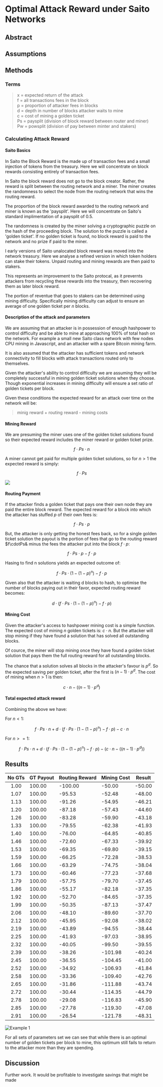 # Optimal Attack Reward under Saito Networks


## Abstract


## Assumptions


## Methods

### Terms
>x = expected return of the attack \
>f = all transactions fees in the block \
>p = proportion of attacker fees in blocks \
>d = depth in number of blocks attacker waits to mine \
>c = cost of mining a golden ticket \
>Ps = paysplit (division of block reward between router and miner) \
>Pw = powsplit (division of pay between minter and stakers)

### Calculating Attack Reward

#### Saito Basics


In Saito the Block Reward is the made up of transaction fees and a small injection of tokens from the treasury. Here we will concentrate on block rewards consisting entirely of transaction fees.

In Saito the block reward does not go to the block creator. Rather, the reward is split between the routing network and a miner. The miner creates the randomness to select the node from the routing network that wins the routing reward. 

The proportion of the block reward awarded to the routing network and miner is known as the 'paysplit'. Here we will concentrate on Saito's standard implimentation of a paysplit of 0.5. 

The randomness is created by the miner solving a cryptographic puzzle on the hash of the proceeding block. The solution to the puzzle is called a 'golden ticket'. If no golden ticket is found, no block reward is paid to the network and no prize if paid to the miner.

I early versions of Saito unalocated block reward was moved into the network treasury. Here we analyse a refined version in which token holders can stake their tokens. Unpaid routing and mining rewards are then paid to stakers.

This represents an improvement to the Saito protocal, as it prevernts attackers from recycling these rewards into the treasury, then recovering them as later block reward.

The portion of reventue that goes to stakers can be determined using mining difficulty. Specifically mining difficulty can adjust to ensure an average of one golden ticket per _n_ blocks.

#### Description of the attack and parameters
We are assuming that an attacker is in possession of enough hashpower to control difficulty and be able to mine at approaching 100% of total hash on the network. For example a small new Saito class network with few nodes CPU mining in Javascript, and an attacker with a spare Bitcoin mining farm.

It is also assumed that the attacker has sufficient tokens and network connectivity to fill blocks with attack transactions routed only to themselves.

Given the attacker's ability to control difficulty we are assuming they will be completely successful in mining golden ticket solutions when they choose. Though exponential increases in mining difficulty will ensure a set ratio of golden tickets per block.

Given these conditions the expected reward for an attack over time on the network will be:

> minig reward + routing reward - mining costs


#### Mining Reward
We are presuming the miner uses one of the golden ticket solutions found so their expected reward includes the miner reward or golden ticket prize.

$$ f \cdot Ps \cdot n $$

A miner cannot get paid for multiple golden ticket solutions, so for $n >1$ the expected reward is simply:

$$ f \cdot Ps$$

<img src="https://render.githubusercontent.com/render/math?invert_in_darkmode&math=f \cdot Ps">

#### Routing Payment

If the attacker finds a golden ticket that pays one their own node they are paid the entire block reward. The expected reward for a block into which the attacker has stuffed _p_ of their own fees is:

$$ f \cdot Ps \cdot p $$ 

But, the attacker is only getting the honest fees back, so for a single golden ticket solution the payout is the portion of fees that go to the routing reward $f\cdotPs& minus the fees the attacker put into the block $f\cdot p$:

$$ f \cdot Ps \cdot p - f \cdot p $$ 

Hasing to find n solutions yields an expected outcome of:

$$ f \cdot Ps \cdot (1-(1-p)^n) - f \cdot p$$

Given also that the attacker is waiting d blocks to hash, to optimise the number of blocks paying out in their favor, expected routing reward becomes:

$$ d \cdot (f \cdot Ps \cdot (1-(1-p)^n) - f \cdot p) $$


#### Mining Cost

Given the attacker's access to hashpower mining cost is a simple function. The expected cost of mining _n_ golden tickets is: $c \cdot n$. But the attacker will stop mining if they have found a solution that has solved all outstanding blocks.

Of cource, the miner will stop mining once they have found a golden ticket solution that pays them the full routing reward for all outstanding blocks.

The chance that a solution solves all blocks in the attacker's favour is $p^d$. So the expected saving per golden ticket, after the first is $(n-1) \cdot p^d$. The cost of mining when $n > 1$ is then:

$$ c \cdot n - ((n-1) \cdot p^d) $$

#### Total expected attack reward

Combining the above we have: 

For $n <1$:

$$ f \cdot Ps \cdot n + d \cdot (f \cdot Ps \cdot (1-(1-p)^n) - f \cdot p)- c \cdot n $$

For $n >= 1$:

$$ f \cdot Ps \cdot n + d \cdot (f \cdot Ps \cdot (1-(1-p)^n) - f \cdot p)- (c \cdot n - ((n-1) \cdot p^d)) $$

## Results

| No GTs | GT Payout | Routing Reward | Mining Cost | Result |
|:------:|-----------|----------------|-------------|--------|
| 1.00   | 100.00    | -100.00        | -50.00      | -50.00 |
| 1.07   | 100.00    | -95.53         | -52.48      | -48.00 |
| 1.13   | 100.00    | -91.26         | -54.95      | -46.21 |
| 1.20   | 100.00    | -87.18         | -57.43      | -44.60 |
| 1.26   | 100.00    | -83.28         | -59.90      | -43.18 |
| 1.33   | 100.00    | -79.55         | -62.38      | -41.93 |
| 1.40   | 100.00    | -76.00         | -64.85      | -40.85 |
| 1.46   | 100.00    | -72.60         | -67.33      | -39.92 |
| 1.53   | 100.00    | -69.35         | -69.80      | -39.15 |
| 1.59   | 100.00    | -66.25         | -72.28      | -38.53 |
| 1.66   | 100.00    | -63.29         | -74.75      | -38.04 |
| 1.73   | 100.00    | -60.46         | -77.23      | -37.68 |
| 1.79   | 100.00    | -57.75         | -79.70      | -37.45 |
| 1.86   | 100.00    | -55.17         | -82.18      | -37.35 |
| 1.92   | 100.00    | -52.70         | -84.65      | -37.35 |
| 1.99   | 100.00    | -50.35         | -87.13      | -37.47 |
| 2.06   | 100.00    | -48.10         | -89.60      | -37.70 |
| 2.12   | 100.00    | -45.95         | -92.08      | -38.02 |
| 2.19   | 100.00    | -43.89         | -94.55      | -38.44 |
| 2.25   | 100.00    | -41.93         | -97.03      | -38.95 |
| 2.32   | 100.00    | -40.05         | -99.50      | -39.55 |
| 2.39   | 100.00    | -38.26         | -101.98     | -40.24 |
| 2.45   | 100.00    | -36.55         | -104.45     | -41.00 |
| 2.52   | 100.00    | -34.92         | -106.93     | -41.84 |
| 2.58   | 100.00    | -33.36         | -109.40     | -42.76 |
| 2.65   | 100.00    | -31.86         | -111.88     | -43.74 |
| 2.72   | 100.00    | -30.44         | -114.35     | -44.79 |
| 2.78   | 100.00    | -29.08         | -116.83     | -45.90 |
| 2.85   | 100.00    | -27.78         | -119.30     | -47.08 |
| 2.91   | 100.00    | -26.54         | -121.78     | -48.31 |

![Example 1](https://raw.githubusercontent.com/SaitoTech/saito/master/docs/whitepaper/svgs/ex1.svg?sanitize=true)

For all sets of parameters set we can see that while there is an optimal number of golden tickets per block to mine, this optimum still fails to return to the attacker more than they are spending.

## Discussion





Further work. It would be profitable to investigate savings that might be made 
